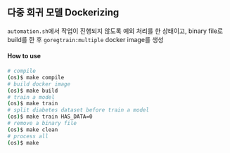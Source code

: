 ## 다중 회귀 모델 Dockerizing
`automation.sh`에서 작업이 진행되지 않도록 예외 처리를 한 상태이고, binary file로 build를 한 후 `goregtrain:multiple` docker image를 생성

#### How to use
```bash
# compile
(os)$ make compile
# build docker image
(os)$ make build
# train a model
(os)$ make train
# split diabetes dataset before train a model
(os)$ make train HAS_DATA=0
# remove a binary file
(os)$ make clean
# process all
(os)$ make
```
